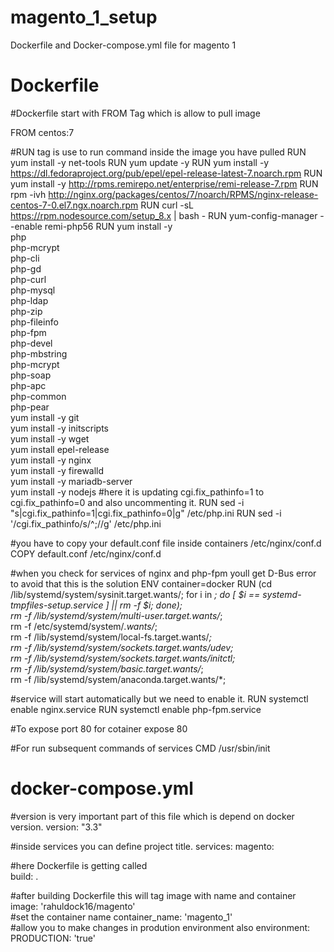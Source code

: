 # magento_1_setup
Dockerfile and Docker-compose.yml file for magento 1
# Dockerfile 

#Dockerfile start with FROM Tag which is allow to pull image

FROM centos:7

#RUN tag is use to run command inside the image you have pulled
      RUN yum install -y net-tools
      RUN yum update -y
      RUN yum install -y  https://dl.fedoraproject.org/pub/epel/epel-release-latest-7.noarch.rpm
      RUN yum install -y  http://rpms.remirepo.net/enterprise/remi-release-7.rpm
      RUN rpm -ivh http://nginx.org/packages/centos/7/noarch/RPMS/nginx-release-centos-7-0.el7.ngx.noarch.rpm
      RUN curl -sL https://rpm.nodesource.com/setup_8.x | bash -
      RUN yum-config-manager --enable remi-php56
      RUN yum install -y \
       php \
       php-mcrypt \
       php-cli \
       php-gd \
       php-curl \
       php-mysql \
       php-ldap\
       php-zip \
       php-fileinfo \
       php-fpm \
       php-devel \
       php-mbstring \
       php-mcrypt \
       php-soap \
       php-apc \
       php-common \
       php-pear \
      yum install -y git \
      yum install -y initscripts \
      yum install -y wget \
      yum install epel-release \
      yum install -y nginx \
      yum install -y firewalld \
      yum install -y mariadb-server \
      yum install -y nodejs
#here it is updating cgi.fix_pathinfo=1 to cgi.fix_pathinfo=0 and also uncommenting it.
      RUN   sed -i "s|cgi.fix_pathinfo=1|cgi.fix_pathinfo=0|g" /etc/php.ini
      RUN sed -i '/cgi.fix_pathinfo/s/^;//g' /etc/php.ini

#you have to copy your default.conf file inside containers /etc/nginx/conf.d
      COPY  default.conf  /etc/nginx/conf.d

#when you check for services of nginx and php-fpm youll get D-Bus error to avoid that this is the solution
     ENV container=docker
RUN (cd /lib/systemd/system/sysinit.target.wants/; for i in *; do [ $i == systemd-tmpfiles-setup.service ] || rm -f $i; done); \
rm -f /lib/systemd/system/multi-user.target.wants/*;\
rm -f /etc/systemd/system/*.wants/*;\
rm -f /lib/systemd/system/local-fs.target.wants/*; \
rm -f /lib/systemd/system/sockets.target.wants/*udev*; \
rm -f /lib/systemd/system/sockets.target.wants/*initctl*; \
rm -f /lib/systemd/system/basic.target.wants/*;\
rm -f /lib/systemd/system/anaconda.target.wants/*;

#service will start automatically but we need to enable it.
RUN systemctl enable nginx.service
RUN systemctl enable php-fpm.service

#To expose port 80 for cotainer
expose 80

#For  run subsequent commands of services
CMD /usr/sbin/init


# docker-compose.yml
#version is very important part of this file which is depend on docker version.
version: "3.3"

#inside services you can define project title.
services:
  magento:
  
#here Dockerfile is getting called   
build: .  

#after building Dockerfile this will tag image with name and container
image: 'rahuldock16/magento'       
#set the container name 
container_name: 'magento_1'        
#allow you to make changes in prodution environment also
 environment:
      PRODUCTION: 'true'    
      
      
      
              
